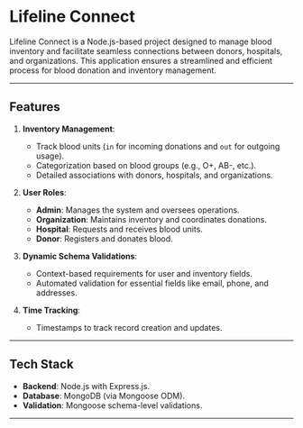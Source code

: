 # Lifeline Connect

Lifeline Connect is a Node.js-based project designed to manage blood inventory and facilitate seamless connections between donors, hospitals, and organizations. This application ensures a streamlined and efficient process for blood donation and inventory management.

---

## Features

1. **Inventory Management**:
   - Track blood units (`in` for incoming donations and `out` for outgoing usage).
   - Categorization based on blood groups (e.g., O+, AB-, etc.).
   - Detailed associations with donors, hospitals, and organizations.

2. **User Roles**:
   - **Admin**: Manages the system and oversees operations.
   - **Organization**: Maintains inventory and coordinates donations.
   - **Hospital**: Requests and receives blood units.
   - **Donor**: Registers and donates blood.

3. **Dynamic Schema Validations**:
   - Context-based requirements for user and inventory fields.
   - Automated validation for essential fields like email, phone, and addresses.

4. **Time Tracking**:
   - Timestamps to track record creation and updates.

---

## Tech Stack

- **Backend**: Node.js with Express.js.
- **Database**: MongoDB (via Mongoose ODM).
- **Validation**: Mongoose schema-level validations.

---
